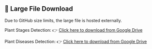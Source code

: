 ## 🔗 Large File Download

Due to GitHub size limits, the large file is hosted externally.  

Plant Stages Detection:
👉 [Click here to download from Google Drive](https://drive.google.com/file/d/1JgyW-FKZ2rJtdwNez3y7ZhLMQtepDr3G/view?usp=drive_link)

Plant Diseases Detection:
👉 [Click here to download from Google Drive](https://drive.google.com/file/d/1_g5PnpZMUVKDMfIEeGjsKIyprRVtear2/view?usp=drive_link)
